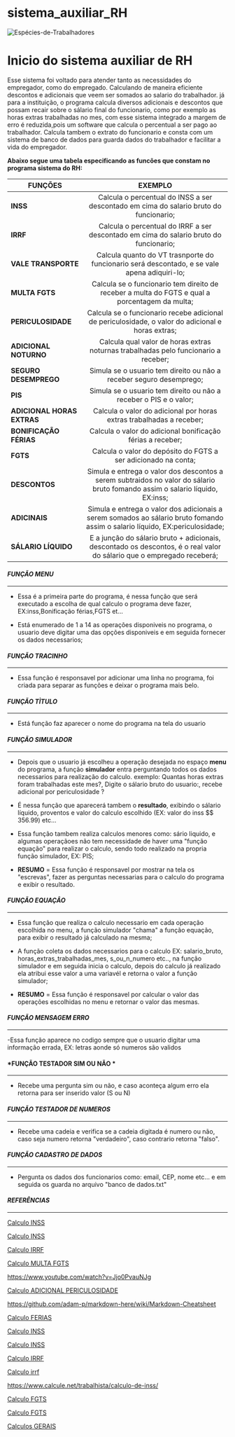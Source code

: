 # sistema_auxiliar_RH

![Espécies-de-Trabalhadores](https://user-images.githubusercontent.com/128190811/236585355-656daf86-aea6-4a5a-8e14-c60045759e46.jpg)

Inicio do sistema auxiliar de RH
===============================

  Esse sistema foi voltado para atender tanto as necessidades do empregador, como do empregado. Calculando de maneira eficiente descontos e adicionais que veem ser somados ao salario do trabalhador. já para a instituição, o programa calcula diversos adicionais e descontos que possam recair sobre o sálario final do funcionario, como por exemplo as horas extras trabalhadas no mes, com esse sistema integrado a margem de erro é reduzida,pois um software que calcula o percentual a ser pago ao trabalhador. Calcula tambem o extrato do funcionario e consta com um sistema de banco de dados para guarda dados do trabalhador e facilitar a vida do empregador.

  
  
  
  
  
**Abaixo segue uma tabela especificando as funcões que constam no programa sistema do RH:**

| FUNÇÕES                   | EXEMPLO 
| --------------------------|:----------------------------------------------------------------------------------------------------------------------------:|
| **INSS**                  | Calcula o percentual do INSS a ser descontado em cima do salario bruto do funcionario;                                       |
| **IRRF**                  | Calcula o percentual do IRRF a ser descontado em cima do salario bruto do funcionario;                                       |
| **VALE TRANSPORTE**       | Calcula quanto do VT trasnporte do funcionario será descontado, e se vale apena adiquiri-lo;                                 |          
| **MULTA FGTS**            | Calcula se o funcionario tem direito de receber a multa do FGTS e qual a porcentagem da multa;                               |
| **PERICULOSIDADE**        | Calcula se o funcionario recebe adicional de periculosidade, o valor do adicional e horas extras;                            |
| **ADICIONAL NOTURNO**     | Calcula qual valor de horas extras noturnas trabalhadas pelo funcionario a receber;                                          |
| **SEGURO DESEMPREGO**     | Simula se o usuario tem direito ou não a receber seguro desemprego;                                                          |
| **PIS**                   | Simula se o usuario tem direito ou não a receber o PIS e o valor;                                                            |
| **ADICIONAL HORAS EXTRAS**| Calcula o valor do adicional por horas extras trabalhadas a receber;                                                         |  
| **BONIFICAÇÃO FÉRIAS**    | Calcula o valor do adicional bonificação férias a receber;                                                                   |
| **FGTS**                  | Calcula o valor do depósito do FGTS a ser adicionado na conta;                                                               |
| **DESCONTOS**             | Simula e entrega o valor dos descontos a serem subtraidos no valor do sálario bruto fomando assim o salario líquido, EX:inss;|
| **ADICINAIS**             | Simula e entrega o valor dos adicionais a serem somados ao sálario bruto fomando assim o salario líquido, EX:periculosidade; |
| **SÁLARIO LÍQUIDO**       | E a junção do sálario bruto + adicionais, descontado os descontos, é o real valor do sálario que o empregado receberá;       |




#### *FUNÇÃO MENU* ####
****************************

- Essa é a primeira parte do programa, é nessa função que será executado a escolha de qual calculo o programa deve fazer, EX:inss,Bonificação férias,FGTS et...

- Está enumerado de 1 a 14 as operações disponiveis no programa, o usuario deve digitar uma das opções disponiveis e em seguida fornecer os dados necessarios;


#### *FUNÇÃO TRACINHO* ####
****************************

- Essa função é responsavel por adicionar uma linha no programa, foi criada para separar as funções e deixar o programa mais belo.

#### *FUNÇÃO TÌTULO* ####
****************************

- Está função faz aparecer o nome do programa na tela do usuario 

#### *FUNÇÃO SIMULADOR* ####
****************************

-  Depois que o usuario já escolheu a operação desejada no espaço **menu** do programa, a função **simulador** entra perguntando todos os dados necessarios para realização do calculo. exemplo: Quantas horas extras foram trabalhadas este mes?, Digite o sálario bruto do usuario:, recebe adicional por periculosidade ? 

- É nessa função que aparecerá tambem o **resultado**, exibindo o sálario líquido, proventos e valor do calculo escolhido (EX: valor do inss $$ 356.99) etc...

- Essa função tambem realiza calculos menores como: sário liquido, e algumas operaçãoes não tem necessidade de haver uma "função equação" para realizar o calculo, sendo todo realizado na propria função simulador, EX: PIS;

- **RESUMO** = Essa função é responsavel por mostrar na tela os "escrevas", fazer as perguntas necessarias para o calculo do programa e exibir o resultado.

#### *FUNÇÃO EQUAÇÂO* ####
****************************

- Essa função que realiza o calculo necessario em cada operação escolhida no menu, a função simulador "chama" a função equação, para exibir o resultado já calculado na mesma;

- A função coleta os dados necessarios para o calculo EX: salario_bruto, horas_extras_trabalhadas_mes, s_ou_n_numero etc.., na função simulador e em seguida inicia o calculo, depois do calculo já realizado ela atribui esse valor a uma variavél e retorna o valor a função simulador;

- **RESUMO** = Essa função é responsavel por calcular o valor das operações escolhidas no menu e retornar o valor das mesmas.

#### *FUNÇÃO MENSAGEM ERRO* ####
****************************

-Essa função aparece no codigo sempre que o usuario digitar uma informação errada, EX: letras aonde só numeros são validos

#### *FUNÇÃO TESTADOR SIM OU NÃO * ####
****************************

- Recebe uma pergunta sim ou não, e caso aconteça algum erro ela retorna para ser inserido valor (S ou N)

#### *FUNÇÃO TESTADOR DE NUMEROS* ####
****************************

- Recebe uma cadeia e verifica se a cadeia digitada é numero ou não, caso seja numero retorna "verdadeiro", caso contrario retorna "falso".

#### *FUNÇÃO CADASTRO DE DADOS* ####
************************************

- Pergunta os dados dos funcionarios como: email, CEP, nome etc... e em seguida os guarda no arquivo "banco de dados.txt" 

#### *REFERÊNCIAS* ####
************************************

[Calculo INSS](https://meutudo.com.br/blog/calculo-inss/)

[Calculo INSS](https://www.coalize.com.br/calculadora-de-inss-resultado)

[Calculo IRRF](https://www.calcule.net/trabalhista/calculo-imposto-de-renda-irrf/#topnav)

[Calculo MULTA FGTS](https://www.pontotel.com.br/multa-fgts/)

https://www.youtube.com/watch?v=Jjo0PvauNJg

[Calculo ADICIONAL PERICULOSIDADE](https://folhacerta.com/o-que-e-adicional-de-periculosidade-e-como-calcular/#:~:text=Na%20pr%C3%A1tica%2C%20se%20um%20colaborador,salarial%2C%20n%C3%A3o%20de%20car%C3%A1ter%20indenizat%C3%B3rio.)

https://github.com/adam-p/markdown-here/wiki/Markdown-Cheatsheet

[Calculo FERIAS](https://www.idinheiro.com.br/calculadoras/calculadora-de-ferias/)

[Calculo INSS](https://nicoliadvogados.adv.br/previdenciario/inss-e-aplicado-sobre-horas-extras/#:~:text=Em%20suma%2C%20deve%20ser%20feito,STJ%20%C3%A9%20favor%C3%A1vel%20aos%20segurados)

[Calculo INSS](https://ibdec.net/geral/inss-instituto-nacional-da-seguridade-social#:~:text=O%20desconto%20do%20INSS%20incide,em%20lei%20pela%20previd%C3%AAncia%20social.)

[Calculo IRRF](https://economia.uol.com.br/imposto-de-renda/noticias/redacao/2023/04/06/tabela-do-imposto-de-renda-2023-veja-faixas-aliquotas-e-como-calcular.htm)

[Calculo irrf](https://www.calcule.net/trabalhista/calculo-imposto-de-renda-irrf/#topnav)

https://www.calcule.net/trabalhista/calculo-de-inss/

[Calculo FGTS](https://tangerino.com.br/blog/calculo-do-fgts-passo-a-passo/#:~:text=FGTS%20em%202022%3F-,O%20que%20%C3%A9%20o%20C%C3%A1lculo%20do%20FGTS%3F,a%20al%C3%ADquota%20%C3%A9%20de%202%25.)

[Calculo FGTS](https://calculomania.com/calculo-de-adicional-noturno/)

[Calculos GERAIS](https://www.calcule.net/)






 

